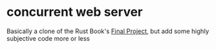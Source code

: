 # concurrent web server

Basically a clone of the Rust Book's [Final Project](https://doc.rust-lang.org/stable/book/ch20-00-final-project-a-web-server.html), but add some highly subjective code more or less